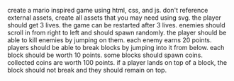 create a mario inspired game using html, css, and js. don't reference external assets, create all assets that you may need using svg. the player should get 3 lives. the game can be restarted after 3 lives. enemies should scroll in from right to left and should spawn randomly. the player should be able to kill enemies by jumping on them. each enemy earns 20 points. players should be able to break blocks by jumping into it from below. each block should be worth 10 points. some blocks should spawn coins. collected coins are worth 100 points. if a player lands on top of a block, the block should not break and they should remain on top.  